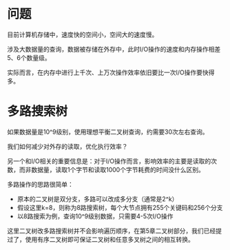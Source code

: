 # 问题
目前计算机存储中，速度快的空间小，空间大的速度慢。

涉及大数据量的查询，数据被存储在外存中，此时I/O操作的速度和内存操作相差5、6个数量级。

实际而言，在内存中进行上千次、上万次操作效率依旧要比一次I/O操作要快得多。

# 多路搜索树
如果数据量是10^9级别，使用理想平衡二叉树查询，约需要30次左右查询。

我们如何减少对外存的读取，优化执行效率？

另一个和I/O相关的重要信息是：对于I/O操作而言，影响效率的主要是读取的次数，而非数据量，读取1个字节和读取1000个字节耗费的时间没什么区别。

多路操作的思路很简单：
- 原本的二叉树是双分支，多路可以改成多分支（通常是2^k）
- 假设这里k=8，则称为8路搜索树，每个大节点拥有255个关键码和256个分支
- 以8路搜索为例，查询10^9级别数据，只需要4-5次I/O操作

这里二叉树改多路搜索树并不会影响遍历顺序，在第5章二叉树部分，我们已经提过了，使用有序二叉树即可保证二叉树和任意多叉树之间的相互转换。